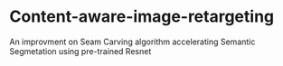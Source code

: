 # Content-aware-image-retargeting
An improvment on Seam Carving algorithm accelerating Semantic Segmetation using pre-trained Resnet
